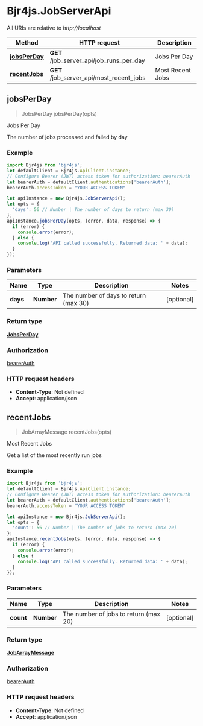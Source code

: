 # Bjr4js.JobServerApi

All URIs are relative to *http://localhost*

Method | HTTP request | Description
------------- | ------------- | -------------
[**jobsPerDay**](JobServerApi.md#jobsPerDay) | **GET** /job_server_api/job_runs_per_day | Jobs Per Day
[**recentJobs**](JobServerApi.md#recentJobs) | **GET** /job_server_api/most_recent_jobs | Most Recent Jobs



## jobsPerDay

> JobsPerDay jobsPerDay(opts)

Jobs Per Day

The number of jobs processed and failed by day

### Example

```javascript
import Bjr4js from 'bjr4js';
let defaultClient = Bjr4js.ApiClient.instance;
// Configure Bearer (JWT) access token for authorization: bearerAuth
let bearerAuth = defaultClient.authentications['bearerAuth'];
bearerAuth.accessToken = "YOUR ACCESS TOKEN"

let apiInstance = new Bjr4js.JobServerApi();
let opts = {
  'days': 56 // Number | The number of days to return (max 30)
};
apiInstance.jobsPerDay(opts, (error, data, response) => {
  if (error) {
    console.error(error);
  } else {
    console.log('API called successfully. Returned data: ' + data);
  }
});
```

### Parameters


Name | Type | Description  | Notes
------------- | ------------- | ------------- | -------------
 **days** | **Number**| The number of days to return (max 30) | [optional] 

### Return type

[**JobsPerDay**](JobsPerDay.md)

### Authorization

[bearerAuth](../README.md#bearerAuth)

### HTTP request headers

- **Content-Type**: Not defined
- **Accept**: application/json


## recentJobs

> JobArrayMessage recentJobs(opts)

Most Recent Jobs

Get a list of the most recently run jobs

### Example

```javascript
import Bjr4js from 'bjr4js';
let defaultClient = Bjr4js.ApiClient.instance;
// Configure Bearer (JWT) access token for authorization: bearerAuth
let bearerAuth = defaultClient.authentications['bearerAuth'];
bearerAuth.accessToken = "YOUR ACCESS TOKEN"

let apiInstance = new Bjr4js.JobServerApi();
let opts = {
  'count': 56 // Number | The number of jobs to return (max 20)
};
apiInstance.recentJobs(opts, (error, data, response) => {
  if (error) {
    console.error(error);
  } else {
    console.log('API called successfully. Returned data: ' + data);
  }
});
```

### Parameters


Name | Type | Description  | Notes
------------- | ------------- | ------------- | -------------
 **count** | **Number**| The number of jobs to return (max 20) | [optional] 

### Return type

[**JobArrayMessage**](JobArrayMessage.md)

### Authorization

[bearerAuth](../README.md#bearerAuth)

### HTTP request headers

- **Content-Type**: Not defined
- **Accept**: application/json

